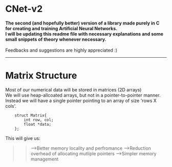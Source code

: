 # CNet-v2
<b>
The second (and hopefully better) version of a library made purely in C for creating and training Artificial Neural Networks.<br>
I will be updating this readme file with necessary explanations and some small snippets of theory whenever necessary.
</b>
<br><br>
Feedbacks and suggestions are highly appreciated :) <br>

<hr>

<h1>Matrix Structure</h1>
Most of our numerical data will be stored in matrices (2D arrays)<br>
We will use heap-allcoated arrays, but not in a pointer-to-pointer manner.<br>
Instead we will have a single pointer pointing to an array of size 'rows X cols'.<br>

```
	struct Matrix{
		int row, col;
		float *data;
	};
```

This will give us:<br>
>> -->Better memory locality and perfromance
>> -->Reduction overhead of allocating mutliple pointers
>> -->Simpler memory management

